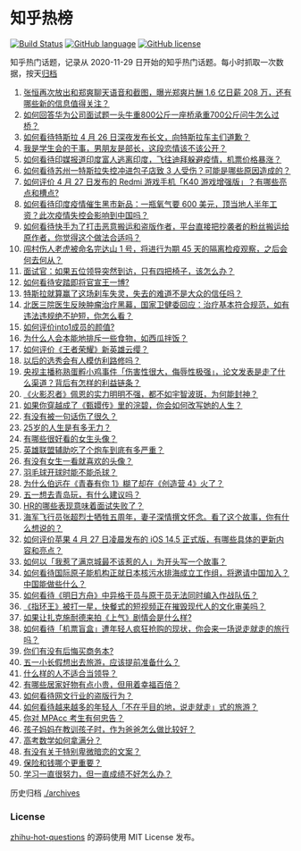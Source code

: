 # 知乎热榜
[![Build Status](https://github.com/ToWeLong/zhihu-hot-questions/workflows/CI/badge.svg)](https://github.com/ToWeLong/zhihu-hot-questions/actions)
[![GitHub language](https://img.shields.io/badge/language-golang-orange.svg)](https://golang.org/)
[![GitHub license](https://img.shields.io/github/license/ToWeLong/zhihu-hot-questions)](https://github.com/ToWeLong/zhihu-hot-questions/blob/main/LICENSE)

知乎热门话题，记录从 2020-11-29 日开始的知乎热门话题。每小时抓取一次数据，按天[归档](./archives)

<!-- BEGIN -->

1. [张恒再次放出和郑爽聊天语音和截图，曝光郑爽片酬 1.6 亿日薪 208 万，还有哪些新的信息值得关注？](https://www.zhihu.com/question/456689667)
1. [如何回答华为公司面试题一头牛重800公斤一座桥承重700公斤问牛怎么过桥？](https://www.zhihu.com/question/455269838)
1. [如何看待特斯拉 4 月 26 日深夜发布长文，向特斯拉车主们道歉？](https://www.zhihu.com/question/456750609)
1. [我是学生会的干事，男朋友是部长，这段恋情该不该公开？](https://www.zhihu.com/question/305452167)
1. [如何看待印媒报道印度富人逃离印度，飞往迪拜躲避疫情，机票价格暴涨？](https://www.zhihu.com/question/456507428)
1. [如何看待苏州一特斯拉失控冲进包子店致 3 人受伤？可能是哪些原因造成的？](https://www.zhihu.com/question/456824609)
1. [如何评价 4 月 27 日发布的 Redmi 游戏手机「K40 游戏增强版」？有哪些亮点和槽点?](https://www.zhihu.com/question/455567093)
1. [如何看待印度疫情催生黑市新品：一瓶氧气要 600 美元，顶当地人半年工资？此次疫情失控会影响到中国吗？](https://www.zhihu.com/question/456762173)
1. [如何看待快手为了打击恶意搬运和盗版作者，平台直接把抄袭者的粉丝搬运给原作者，你觉得这个做法合适吗？](https://www.zhihu.com/question/456833182)
1. [闯村伤人老虎被命名完达山 1 号，将进行为期 45 天的隔离检疫观察，之后会何去何从？](https://www.zhihu.com/question/456624777)
1. [面试官：如果五位领导突然到访，只有四把椅子，该怎么办？](https://www.zhihu.com/question/456412666)
1. [如何看待安踏即将官宣王一博?](https://www.zhihu.com/question/456777013)
1. [特斯拉就算赢了这场刹车失灵，失去的难道不是大众的信任吗？](https://www.zhihu.com/question/456103976)
1. [北医三院医生反映肿瘤治疗黑幕，国家卫健委回应：治疗基本符合规范，如有违法违规绝不护短，你怎么看？](https://www.zhihu.com/question/456794621)
1. [如何评价into1成员的颜值?](https://www.zhihu.com/question/456470539)
1. [为什么人会本能地排斥一些食物，如西瓜拌饭？](https://www.zhihu.com/question/336056006)
1. [如何评价《王者荣耀》新英雄云缨？](https://www.zhihu.com/question/456762502)
1. [以后的选秀会有人模仿利路修吗？](https://www.zhihu.com/question/455026059)
1. [央视主播称熟蛋孵小鸡事件「伤害性很大，侮辱性极强」，论文发表是走了什么渠道？背后有怎样的利益链条？](https://www.zhihu.com/question/456771764)
1. [《火影忍者》佩恩的实力明明不强，都不如宇智波斑，为何能封神？](https://www.zhihu.com/question/438703482)
1. [如果你穿越成了《甄嬛传》里的浣碧，你会如何改写她的人生？](https://www.zhihu.com/question/403088622)
1. [有没有被一句话伤了很久？](https://www.zhihu.com/question/406443773)
1. [25岁的人生是有多无力？](https://www.zhihu.com/question/362423000)
1. [有哪些很好看的女生头像？](https://www.zhihu.com/question/314854320)
1. [英雄联盟辅助吃了个炮车到底有多严重？](https://www.zhihu.com/question/341459636)
1. [有没有女生一看就喜欢的头像？](https://www.zhihu.com/question/410954554)
1. [羽毛球开球时能不能杀球？](https://www.zhihu.com/question/455936801)
1. [为什么伯远在《青春有你 1》糊了却在《创造营 4》火了？](https://www.zhihu.com/question/454685611)
1. [五一想去青岛玩，有什么建议吗？](https://www.zhihu.com/question/454155019)
1. [HR的哪些表现意味着面试失败了？](https://www.zhihu.com/question/20709602)
1. [海军飞行员张超烈士牺牲五周年，妻子深情撰文怀念。看了这个故事，你有什么想说的？](https://www.zhihu.com/question/456803451)
1. [如何评价苹果 4 月 27 日凌晨发布的 iOS 14.5 正式版，有哪些具体的更新内容和亮点？](https://www.zhihu.com/question/456432980)
1. [如何以「我惹了满京城最不该惹的人」为开头写一个故事？](https://www.zhihu.com/question/436381988)
1. [如何看待国际原子能机构正就日本核污水排海成立工作组，将邀请中国加入？中国能做些什么？](https://www.zhihu.com/question/456690380)
1. [如何看待《明日方舟》中异格干员与原干员无法同时编入作战队伍？](https://www.zhihu.com/question/456424641)
1. [《指环王》被打一星，快餐式的短视频正在摧毁现代人的文化审美吗？](https://www.zhihu.com/question/455715097)
1. [如果让扎克施耐德来拍《上气》剧情会是什么样?](https://www.zhihu.com/question/455062199)
1. [如何看待「机票盲盒」遭年轻人疯狂抢购的现状，你会来一场说走就走的旅行吗？](https://www.zhihu.com/question/455933441)
1. [你们有没有后悔买商务本?](https://www.zhihu.com/question/447200202)
1. [五一小长假想出去旅游，应该提前准备什么？](https://www.zhihu.com/question/454431058)
1. [什么样的人不适合当领导？](https://www.zhihu.com/question/324628127)
1. [有哪些居家好物有点小贵，但用着幸福百倍？](https://www.zhihu.com/question/448409513)
1. [如何看待网文行业的盗版行为？](https://www.zhihu.com/question/456620029)
1. [如何看待越来越多的年轻人「不在乎目的地，说走就走」式的旅游？](https://www.zhihu.com/question/456042879)
1. [你对 MPAcc 考生有何忠告？](https://www.zhihu.com/question/266728576)
1. [孩子妈妈在教训孩子时，作为爸爸怎么做比较好？](https://www.zhihu.com/question/456141768)
1. [高考数学如何拿满分？](https://www.zhihu.com/question/26735443)
1. [有没有关于特别卑微暗恋的文案？](https://www.zhihu.com/question/452924862)
1. [保险和钱哪个更重要？](https://www.zhihu.com/question/456795462)
1. [学习一直很努力，但一直成绩不好怎么办？](https://www.zhihu.com/question/455830570)

<!-- END -->

历史归档 [./archives](./archives)


### License
[zhihu-hot-questions](https://github.com/towelong/zhihu-hot-questions) 的源码使用 MIT License 发布。